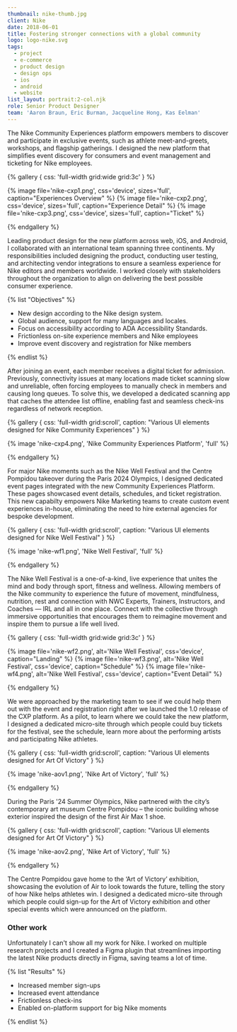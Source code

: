```yaml
---
thumbnail: nike-thumb.jpg
client: Nike
date: 2018-06-01
title: Fostering stronger connections with a global community
logo: logo-nike.svg
tags:
  - project
  - e-commerce
  - product design
  - design ops
  - ios
  - android
  - website
list_layout: portrait:2-col.njk
role: Senior Product Designer
team: 'Aaron Braun, Eric Burman, Jacqueline Hong, Kas Eelman'
---
```


The Nike Community Experiences platform empowers members to discover and participate in exclusive events, such as athlete meet-and-greets, workshops, and flagship gatherings. I designed the new platform that simplifies event discovery for consumers and event management and ticketing for Nike employees.

{% gallery {
  css: 'full-width grid:wide grid:3c'
} %}

{% image file='nike-cxp1.png', css='device', sizes='full', caption="Experiences Overview" %}
{% image file='nike-cxp2.png', css='device', sizes='full', caption="Experience Detail" %}
{% image file='nike-cxp3.png', css='device', sizes='full', caption="Ticket" %}

{% endgallery %}

Leading product design for the new platform across web, iOS, and Android, I collaborated with an international team spanning three continents. My responsibilities included designing the product, conducting user testing, and architecting vendor integrations to ensure a seamless experience for Nike editors and members worldwide. I worked closely with stakeholders throughout the organization to align on delivering the best possible consumer experience.

{% list "Objectives" %}

- New design according to the Nike design system.
- Global audience, support for many languages and locales.
- Focus on accessibility according to ADA Accessibility Standards.
- Frictionless on-site experience members and Nike employees
- Improve event discovery and registration for Nike members

{% endlist %}

After joining an event, each member receives a digital ticket for admission. Previously, connectivity issues at many locations made ticket scanning slow and unreliable, often forcing employees to manually check in members and causing long queues. To solve this, we developed a dedicated scanning app that caches the attendee list offline, enabling fast and seamless check-ins regardless of network reception.

{% gallery {
 css: 'full-width grid:scroll',
 caption: "Various UI elements designed for Nike Community Experiences"
} %}

{% image 'nike-cxp4.png', 'Nike Community Experiences Platform', 'full' %}

{% endgallery %}

For major Nike moments such as the Nike Well Festival and the Centre Pompidou takeover during the Paris 2024 Olympics, I designed dedicated event pages integrated with the new Community Experiences Platform. These pages showcased event details, schedules, and ticket registration. This new capabilty empowers Nike Marketing teams to create custom event experiences in-house, eliminating the need to hire external agencies for bespoke development.

{% gallery {
  css: 'full-width grid:scroll',
  caption: "Various UI elements designed for Nike Well Festival"
} %}

{% image 'nike-wf1.png', 'Nike Well Festival', 'full' %}

{% endgallery %}

The Nike Well Festival is a one-of-a-kind, live experience that unites the mind and body through sport, fitness and wellness. Allowing members of the Nike community to experience the future of movement, mindfulness, nutrition, rest and connection with NWC Experts, Trainers, Instructors, and Coaches — IRL and all in one place. Connect with the collective through immersive opportunities that encourages them to reimagine movement and inspire them to pursue a life well lived.

{% gallery {
 css: 'full-width grid:wide grid:3c'
} %}

{% image file='nike-wf2.png', alt='Nike Well Festival', css='device', caption="Landing" %}
{% image file='nike-wf3.png', alt='Nike Well Festival', css='device', caption="Schedule" %}
{% image file='nike-wf4.png', alt='Nike Well Festival', css='device', caption="Event Detail" %}

{% endgallery %}

We were approached by the marketing team to see if we could help them out with the event and registration right after we launched the 1.0 release of the CXP platform. As a pilot, to learn where we could take the new platform, I designed a dedicated micro-site through which people could buy tickets for the festival, see the schedule, learn more about the performing artists and participating Nike athletes.

{% gallery {
  css: 'full-width grid:scroll',
  caption: "Various UI elements designed for Art Of Victory"
} %}

{% image 'nike-aov1.png', 'Nike Art of Victory', 'full' %}

{% endgallery %}

During the Paris '24 Summer Olympics, Nike partnered with the city’s contemporary art museum Centre Pompidou – the iconic building whose exterior inspired the design of the first Air Max 1 shoe.

{% gallery {
  css: 'full-width grid:scroll',
  caption: "Various UI elements designed for Art Of Victory"
} %}

{% image 'nike-aov2.png', 'Nike Art of Victory', 'full' %}

{% endgallery %}

The Centre Pompidou gave home to the ‘Art of Victory’ exhibition, showcasing the evolution of Air to look towards the future, telling the story of how Nike helps athletes win. I designed a dedicated micro-site through which people could sign-up for the Art of Victory exhibition and other special events which were announced on the platform.

### Other work

Unfortunately I can't show all my work for Nike. I worked on multiple research projects and I created a Figma plugin that streamlines importing the latest Nike products directly in Figma, saving teams a lot of time.

{% list "Results" %}

- Increased member sign-ups
- Increased event attendance
- Frictionless check-ins
- Enabled on-platform support for big Nike moments

{% endlist %}

